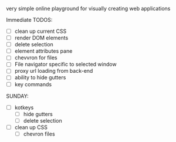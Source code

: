 very simple online playground for visually creating web applications

Immediate TODOS:

- [ ] clean up current CSS
- [ ] render DOM elements
- [ ] delete selection
- [ ] element attributes pane
- [ ] chevvron for files
- [ ] File navigator specific to selected window
- [ ] proxy url loading from back-end
- [ ] ability to hide gutters
- [ ] key commands

SUNDAY:

- [ ] kotkeys
  - [ ] hide gutters
  - [ ] delete selection
- [ ] clean up CSS
  - [ ] chevron files
